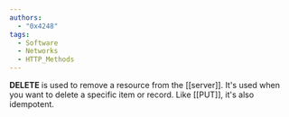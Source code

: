 ```yaml
---
authors: 
  - "0x4248"
tags:
  - Software
  - Networks
  - HTTP_Methods
---
```

**DELETE** is used to remove a resource from the [[server]]. It's used when you want to delete a specific item or record. Like [[PUT]], it's also idempotent.
